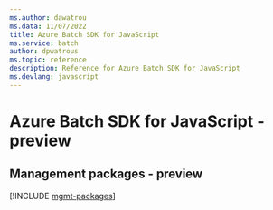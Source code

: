 ```yaml
---
ms.author: dawatrou
ms.data: 11/07/2022
title: Azure Batch SDK for JavaScript
ms.service: batch
author: dpwatrous
ms.topic: reference
description: Reference for Azure Batch SDK for JavaScript
ms.devlang: javascript
---
```

# Azure Batch SDK for JavaScript - preview

## Management packages - preview
[!INCLUDE [mgmt-packages](batch-mgmt-index.md)]